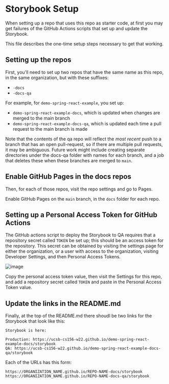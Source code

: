 # Storybook Setup

When setting up a repo that uses this repo as starter code, at first you may get
failures of the GitHub Actions scripts that set up and update the Storybook.

This file describes the one-time setup steps necessary to get that working.

## Setting up the repos

First, you'll need to set up two repos that have the same name as this repo, in the same organization, but with these suffixes:

- `-docs`
- `-docs-qa`

For example, for `demo-spring-react-example`, you set up:

- `demo-spring-react-example-docs`, which is updated when changes are merged to the main branch
- `demo-spring-react-example-docs-qa`, which is updated each time a pull request to the main branch is made

Note that the contents of the qa repo will reflect the _most recent_ push to a branch that has an open pull-request, so if there are multiple pull requests,
it may be ambiguous. Future work might include creating separate directories under the docs-qa folder with names for each branch, and a job that deletes these when these branches are merged to `main`.

## Enable GitHub Pages in the docs repos

Then, for each of those repos, visit the repo settings and go to Pages.

Enable GitHub Pages on the `main` branch, in the `docs` folder for each repo.

## Setting up a Personal Access Token for GitHub Actions

The GitHub actions script to deploy the Storybook to QA requires that a repository secret called `TOKEN` be set up; this should be an access token for the repository. This secret can be obtained by visiting the settings page for either the organization, or a user with access to the organization, visiting Developer Settings, and then Personal Access Tokens.

![image](https://user-images.githubusercontent.com/1119017/147836507-0190801c-ce94-4e5a-9abe-6a1d2d0455af.png)

Copy the personal access token value, then visit the Settings for this repo, and add a repository secret called `TOKEN` and paste in the Personal Access Token value.

## Update the links in the README.md

Finally, at the top of the README.md there shoudl be two links for the Storybook that look like this:

```
Storybook is here:

Production: https://ucsb-cs156-w22.github.io/demo-spring-react-example-docs/storybook
QA: https://ucsb-cs156-w22.github.io/demo-spring-react-example-docs-qa/storybook
```

Each of the URLs has this form:

```
https://ORGANIZATION_NAME.github.io/REPO-NAME-docs/storybook
https://ORGANIZATION_NAME.github.io/REPO-NAME-docs-qa/storybook

```
